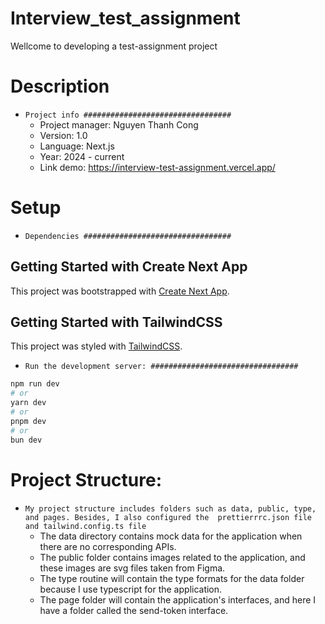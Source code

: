 # Interview_test_assignment

Wellcome to developing a test-assignment project

# Description

- `Project info #################################`
  - Project manager: Nguyen Thanh Cong
  - Version: 1.0
  - Language: Next.js
  - Year: 2024 - current
  - Link demo: https://interview-test-assignment.vercel.app/

# Setup

- `Dependencies #################################`

## Getting Started with Create Next App

This project was bootstrapped with
[Create Next App](https://nextjs.org/docs/pages/api-reference/create-next-app).

## Getting Started with TailwindCSS

This project was styled with
[TailwindCSS](https://tailwindcss.com/docs/guides/nextjs).

- `Run the development server: #################################` 

```bash
npm run dev
# or
yarn dev
# or
pnpm dev
# or
bun dev

```

# Project Structure:

- `My project structure includes folders such as data, public, type, and pages. Besides, I also configured the  prettierrrc.json file and tailwind.config.ts file` 
  - The data directory contains mock data for the application when there are no corresponding APIs. 
  - The public folder contains images related to the application, and these images are svg files taken from Figma. 
  - The type routine will contain the type formats for the data folder because I use typescript for the application.
  - The page folder will contain the application's interfaces, and here I have a folder called the send-token interface.



